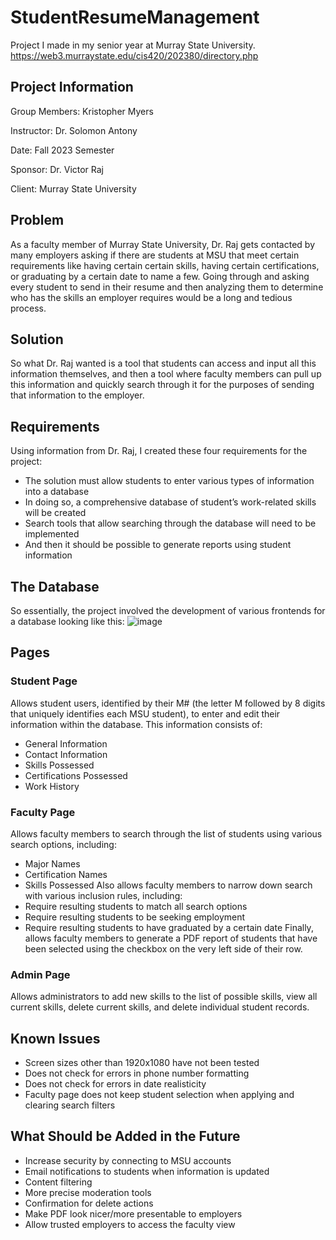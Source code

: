 # StudentResumeManagement
Project I made in my senior year at Murray State University.
https://web3.murraystate.edu/cis420/202380/directory.php

## Project Information
Group Members: Kristopher Myers

Instructor: Dr. Solomon Antony

Date: Fall 2023 Semester

Sponsor: Dr. Victor Raj

Client: Murray State University

## Problem
As a faculty member of Murray State University, Dr. Raj gets contacted by many employers asking
if there are students at MSU that meet certain requirements like having certain certain skills, 
having certain certifications, or graduating by a certain date to name a few. Going through 
and asking every student to send in their resume and then analyzing them to determine who has 
the skills an employer requires would be a long and tedious process. 

## Solution
So what Dr. Raj wanted is a tool that students can access and input all this information themselves,
and then a tool where faculty members can pull up this information and quickly search through it 
for the purposes of sending that information to the employer.

## Requirements
Using information from Dr. Raj, I created these four requirements for the project:
- The solution must allow students to enter various types of information into a database
- In doing so, a comprehensive database of student’s work-related skills will be created
- Search tools that allow searching through the database will need to be implemented 
- And then it should be possible to generate reports using student information

## The Database
So essentially, the project involved the development of various frontends for a database looking like this:
![image](https://github.com/KristopherMyers/StudentResumeManagement/assets/130585836/79904f58-860e-4b7d-9f7a-4e8a81b1af28)

## Pages

### Student Page
Allows student users, identified by their M# (the letter M followed by 8 digits that uniquely 
identifies each MSU student), to enter and edit their information within the database. This
information consists of:
- General Information
- Contact Information
- Skills Possessed
- Certifications Possessed
- Work History

### Faculty Page
Allows faculty members to search through the list of students using various search options, 
including:
- Major Names
- Certification Names
- Skills Possessed
Also allows faculty members to narrow down search with various inclusion rules, including:
- Require resulting students to match all search options
- Require resulting students to be seeking employment
- Require resulting students to have graduated by a certain date
Finally, allows faculty members to generate a PDF report of students that have been
selected using the checkbox on the very left side of their row.

### Admin Page
Allows administrators to add new skills to the list of possible skills, view all 
current skills, delete current skills, and delete individual student records.

## Known Issues
- Screen sizes other than 1920x1080 have not been tested
- Does not check for errors in phone number formatting
- Does not check for errors in date realisticity
- Faculty page does not keep student selection when applying and clearing search filters

## What Should be Added in the Future
- Increase security by connecting to MSU accounts
- Email notifications to students when information is updated
- Content filtering
- More precise moderation tools
- Confirmation for delete actions
- Make PDF look nicer/more presentable to employers
- Allow trusted employers to access the faculty view
